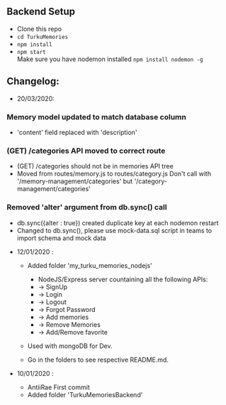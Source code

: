 ## Backend Setup

-   Clone this repo
-   `cd TurkuMemories`
-   `npm install`
-   `npm start`  
    Make sure you have nodemon installed `npm install nodemon -g`

## Changelog:

-   20/03/2020:

### Memory model updated to match database column

-   'content' field replaced with 'description'

### (GET) /categories API moved to correct route

-   (GET) /categories should not be in memories API tree
-   Moved from routes/memory.js to routes/category.js
    Don't call with '/memory-management/categories' but '/category-management/categories'

### Removed 'alter' argument from db.sync() call

-   db.sync({alter : true}) created duplicate key at each nodemon restart
-   Changed to db.sync(), please use mock-data.sql script in teams to import schema and mock data

*   12/01/2020 :

    -   Added folder 'my_turku_memories_nodejs'

        -   NodeJS/Express server countaining all the following APIs:
        -   -> SignUp
        -   -> Login
        -   -> Logout
        -   -> Forgot Password
        -   -> Add memories
        -   -> Remove Memories
        -   -> Add/Remove favorite

    -   Used with mongoDB for Dev.

    -   Go in the folders to see respective README.md.

*   10/01/2020 :

    -   AntiiRae First commit
    -   Added folder 'TurkuMemoriesBackend'
